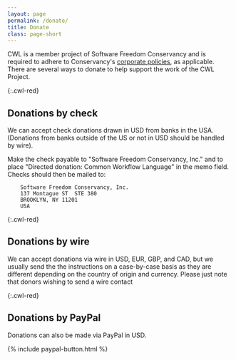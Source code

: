 ```yaml
---
layout: page
permalink: /donate/
title: Donate
class: page-short
---
```

CWL is a member project of Software Freedom Conservancy and is required to adhere to Conservancy's [corporate policies](https://sfconservancy.org/projects/policies/), as applicable. There are several ways to donate to help support the work of the CWL Project.  

{:.cwl-red}
## Donations by check

We can accept check donations drawn in USD
from banks in the USA. (Donations from banks outside of the US or not in
USD should be handled by wire).

Make the check payable to "Software Freedom
Conservancy, Inc." and to place "Directed donation: Common Workflow
Language" in the memo field.  Checks should then be mailed to:

        Software Freedom Conservancy, Inc.
        137 Montague ST  STE 380
        BROOKLYN, NY 11201
        USA

{:.cwl-red}
## Donations by wire

We can accept donations via wire in USD, EUR, GBP, and CAD, but we
usually send the the instructions on a case-by-case basis as they are
different depending on the country of origin and currency.  Please just
note that donors wishing to send a wire contact

{:.cwl-red}
## Donations by PayPal

Donations can also be made via PayPal in USD. 

{% include paypal-button.html %}
